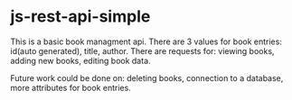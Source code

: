 ﻿# js-rest-api-simple

This is a basic book managment api.
There are 3 values for book entries: id(auto generated), title, author.
There are requests for: viewing books, adding new books, editing book data.

Future work could be done on: deleting books, connection to a database, more attributes for book entries.
